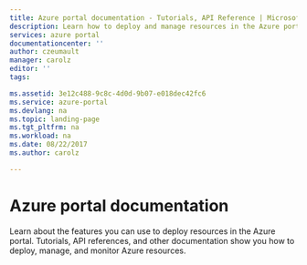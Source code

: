 ```yaml
---
title: Azure portal documentation - Tutorials, API Reference | Microsoft Docs
description: Learn how to deploy and manage resources in the Azure portal. Tutorials, API references, and other documentation.
services: azure portal
documentationcenter: ''
author: czeumault
manager: carolz
editor: ''
tags: 

ms.assetid: 3e12c488-9c8c-4d0d-9b07-e018dec42fc6
ms.service: azure-portal
ms.devlang: na
ms.topic: landing-page
ms.tgt_pltfrm: na
ms.workload: na
ms.date: 08/22/2017
ms.author: carolz

---
```

# Azure portal documentation
Learn about the features you can use to deploy resources in the Azure portal. Tutorials, API references, and other documentation show you how to deploy, manage, and monitor Azure resources.

